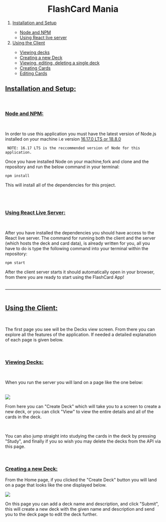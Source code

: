<h1 style="text-align:center">FlashCard Mania</h1>

<ol>
    <a href='#setup'><li>Installation and Setup</li></a>
<ul>
    <a href='#node'><li>Node and NPM</li></a>
    <a href='#live'><li>Using React live server</li></a>
</ul>
    <a href='#client'><li>Using the Client</li></a>
<ul>
    <a href='#view'><li>Viewing decks</li></a>
    <a href='#'><li>Creating a new Deck</li></a>
    <a href='#'><li>Viewing, editing, deleting a single deck</li></a>
    <a href='#'><li>Creating Cards</li></a>
    <a href='#'><li>Editing Cards</li></a>
</ul>
</ol>


<h2 id="setup" style="text-decoration:1px underline">Installation and Setup:</h2>

<br>
<h3 id="node" style="text-decoration:1px underline">Node and NPM:</h3>
<br>
<p>In order to use this application you must have the latest version of Node.js installed on your machine i.e version <a href="https://nodejs.org/en/">16.17.0 LTS or 18.8.0</a></p>

``` NOTE: 16.17 LTS is the reccommended version of Node for this application.```

<p>Once you have installed Node on your machine,fork and clone and the repository and run the below command in your terminal:</p>

```npm install ```

<p>This will install all of the dependencies for this project.</p>

<br>



<br>
<h3 id="live" style="text-decoration:1px underline">Using React Live Server:</h3>
<br>
<p>After you have installed the dependencies you should have access to the React live server. The command for running both the client and the server (which hosts the deck and card data), is already written for you, all you have to do is type the following command into your terminal within the repository:</p>

```npm start```

<p>After the client server starts it should automatically open in your browser, from there you are ready to start using the FlashCard App!</p>

<br>

<div style="border-bottom:1px solid black"></div>

<br>

<h2 id="client" style="text-decoration:1px underline">Using the Client:</h2>
<br>
<p>The first page you see will be the Decks view screen. From there you can explore all the features of the application. If needed a detailed explanation of each page is given below.</p>

<br>

<h3 id="view" style="text-decoration:1px underline">Viewing Decks:</h3>
<br>
<p style="font-size:14px">When you run the server you will land on a page like the one below:</p>
<br>
<img src="./readme-images/viewdecks.jpg">

<br>
<p>From here you can "Create Deck" which will take you to a screen to create a new deck, or you can click "View" to view the entire details and all of the cards in the deck. </p>
<br>
<p>You can also jump straight into studying the cards in the deck by pressing "Study", and finally if you so wish you may delete the decks from the API via this page.</p>

<br>

<h3 id="create" style="text-decoration:1px underline">Creating a new Deck:</h3>

<p>From the Home page, if you clicked the "Create Deck" button you will land on a page that looks like the one displayed below.</p>

<img src="./readme-images/createdeck.jpg">

<br>
<p>On this page you can add a deck name and description, and click "Submit", this will create a new deck with the given name and description and send you to the deck page to edit the deck further. </p>
<br>
